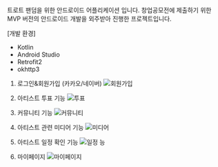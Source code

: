 트로트 팬덤을 위한 안드로이드 어플리케이션 입니다.
창업공모전에 제출하기 위한 MVP 버전의 안드로이드 개발을 외주받아 진행한 프로젝트입니다.

[개발 환경]
- Kotlin
- Android Studio
- Retrofit2
- okhttp3

1. 로그인&회원가입 (카카오/네이버)
![회원가입](https://github.com/user-attachments/assets/676864e3-dbe5-41a7-9c71-a376ed69f5b7)


2. 아티스트 투표 기능
![투표](https://github.com/user-attachments/assets/1d5f7e50-bf44-422c-a60f-b35e36b58599)


3. 커뮤니티 기능
![커뮤니티](https://github.com/user-attachments/assets/ff05ca7b-1423-47fc-b8f2-b8c4b31a143a)


4. 아티스트 관련 미디어 기능
![미디어](https://github.com/user-attachments/assets/cd8d7015-0b92-4673-bc52-6f0fcb1a1ae4)


5. 아티스트 일정 확인 기능
![일정](https://github.com/user-attachments/assets/9bcfc594-04cb-48a7-9e02-63055abe74fd)
능


6. 마이페이지
![마이페이지](https://github.com/user-attachments/assets/02c554d0-eff5-458b-868f-8654a3fee3bb)


